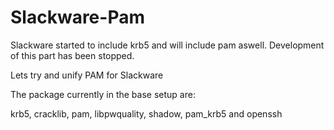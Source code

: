 # Slackware-Pam
Slackware started to include krb5 and will include pam aswell.
Development of this part has been stopped.

Lets try and unify PAM for Slackware

The package currently in the base setup are:

krb5, cracklib, pam, libpwquality,
shadow, pam_krb5 and openssh
